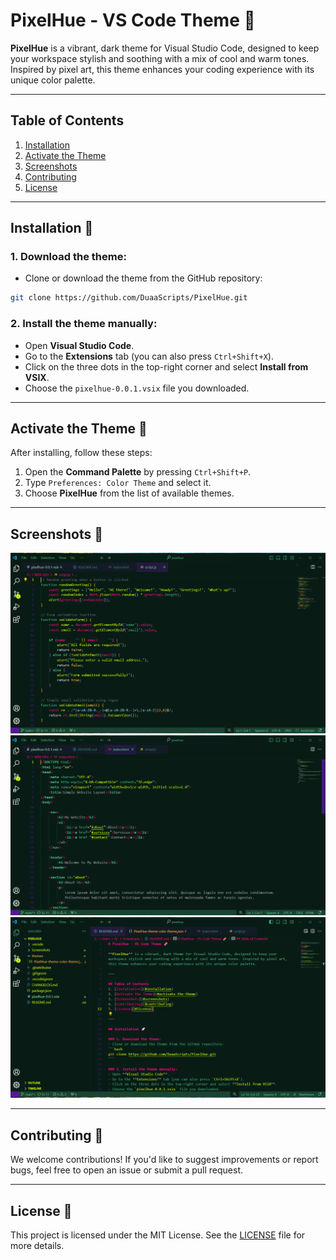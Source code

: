 # PixelHue - VS Code Theme 🌈

**PixelHue** is a vibrant, dark theme for Visual Studio Code, designed to keep your workspace stylish and soothing with a mix of cool and warm tones. Inspired by pixel art, this theme enhances your coding experience with its unique color palette.

---

## Table of Contents
1. [Installation](#installation)
2. [Activate the Theme](#activate-the-theme)
3. [Screenshots](#screenshots)
4. [Contributing](#contributing)
5. [License](#license)

---

## Installation 🚀

### 1. Download the theme:
- Clone or download the theme from the GitHub repository:
```bash
git clone https://github.com/DuaaScripts/PixelHue.git
```

### 2. Install the theme manually:
- Open **Visual Studio Code**.
- Go to the **Extensions** tab (you can also press `Ctrl+Shift+X`).
- Click on the three dots in the top-right corner and select **Install from VSIX**.
- Choose the `pixelhue-0.0.1.vsix` file you downloaded.

---

## Activate the Theme 🌟
After installing, follow these steps:
1. Open the **Command Palette** by pressing `Ctrl+Shift+P`.
2. Type `Preferences: Color Theme` and select it.
3. Choose **PixelHue** from the list of available themes.

---

## Screenshots 📸

![Screenshot 1](./Screenshots/Screenshot-1.png)
![Screenshot 2](./Screenshots/Screenshot-2.png)
![Screenshot 3](./Screenshots/Screenshot-3.png)

---

## Contributing 🤝
We welcome contributions! If you'd like to suggest improvements or report bugs, feel free to open an issue or submit a pull request.

---

## License 📄
This project is licensed under the MIT License. See the [LICENSE](./License) file for more details.
